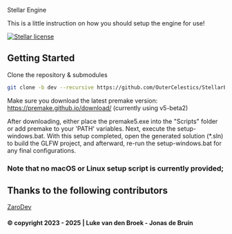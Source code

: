 Stellar Engine

This is a little instruction on how you should setup the engine for use!

<a href="https://github.com/OuterCelestics/StellarEngine/blob/master/LICENSE" target="blank">
    <img src="https://img.shields.io/github/license/OuterCelestics/StellarEngine?style=for-the-badge" alt="Stellar license">
</a>

## Getting Started
Clone the repository & submodules
```bash
git clone -b dev --recursive https://github.com/OuterCelestics/StellarEngine.git
```
Make sure you download the latest premake version: https://premake.github.io/download/ (currently using v5-beta2)

After downloading, either place the premake5.exe into the "Scripts" folder or add premake to your 'PATH' variables. Next, execute the setup-windows.bat. With this setup completed, open the generated solution (*.sln) to build the GLFW project, and afterward, re-run the setup-windows.bat for any final configurations.

### Note that no macOS or Linux setup script is currently provided;


## Thanks to the following contributors
[ZaroDev](https://github.com/ZaroDev)

#### © copyright 2023 - 2025 | Luke van den Broek - Jonas de Bruin
